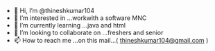- 👋 Hi, I’m @thineshkumar104
- 👀 I’m interested in ...workwith a software MNC 
- 🌱 I’m currently learning ...java and html
- 💞️ I’m looking to collaborate on ...freshers and senior
- 📫 How to reach me ...on this mail...( thineshkumar104@gmail.com )

<!---
thineshkumar104/thineshkumar104 is a ✨ special ✨ repository because its `README.md` (this file) appears on your GitHub profile.
You can click the Preview link to take a look at your changes.
--->
